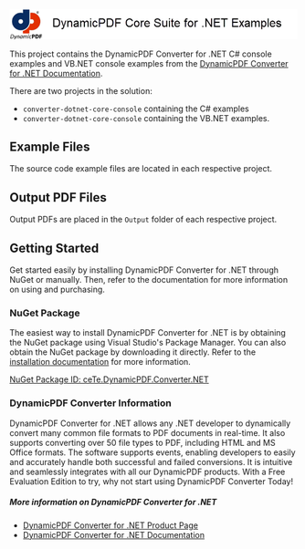 ![DynamicPDF Core Suite for .NET examples in C# and VB.NET](./logo-small.png)

This project contains the DynamicPDF Converter for .NET C# console examples and VB.NET console examples from the [DynamicPDF Converter for .NET Documentation](https://www.dynamicpdf.com/docs/dotnet/converter-welcome).

There are two projects in the solution:

* `converter-dotnet-core-console` containing the C# examples
* `converter-dotnet-core-console` containing the VB.NET examples.

## Example Files
The source code example files are located in each respective project.

## Output PDF Files
Output PDFs are placed in the `Output` folder of each respective project.

## <a id="GettingStarted"></a>Getting Started

Get started easily by installing DynamicPDF Converter for .NET through NuGet or manually. Then, refer to the documentation for more information on using and purchasing.

### NuGet Package

The easiest way to install DynamicPDF Converter for .NET is by obtaining the NuGet package using Visual Studio's Package Manager. You can also obtain the NuGet package by downloading it directly. Refer to the [installation documentation](https://www.dynamicpdf.com/docs/dotnet/converter-referencing-assembly-and-deployment "Referencing the Deploying the Assembly") for more information.

[NuGet Package ID: ceTe.DynamicPDF.Converter.NET](https://www.nuget.org/packages/ceTe.DynamicPDF.Converter.NET)

### DynamicPDF Converter Information

DynamicPDF Converter for .NET allows any .NET developer to dynamically convert many common file formats to PDF documents in real-time. It also supports converting over 50 file types to PDF, including HTML and MS Office formats. The software supports events, enabling developers to easily and accurately handle both successful and failed conversions. It is intuitive and seamlessly integrates with all our DynamicPDF products. With a Free Evaluation Edition to try, why not start using DynamicPDF Converter Today!

##### More information on DynamicPDF Converter for .NET

- [DynamicPDF Converter for .NET Product Page](https://www.dynamicpdf.com/PDF-Conversion-.NET.aspx "DynamicPDF Converter for .NET")
- [DynamicPDF Converter for .NET Documentation](https://www.dynamicpdf.com/docs/dotnet/converter-welcome "DynamicPDF Converter for .NET Documentation")